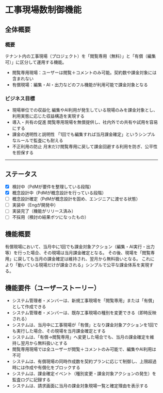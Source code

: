 # 工事現場数制御機能

## 全体概要

### 概要

テナント内の工事現場（プロジェクト）を「閲覧専用（無料）」と「有償（編集可）」に区分して運用する機能。

* 閲覧専用現場：ユーザーは閲覧＋コメントのみ可能。契約数や課金対象には含まれない
* 有償現場：編集・AI・出力などのフル機能が利用可能で課金対象となる

### ビジネス目標

* 現場単位での収益化
  編集やAI利用が発生している現場のみを課金対象とし、利用実態に応じた収益構造を実現する
* 導入・共有の促進
  閲覧専用現場を無償提供し、社内外での共有や試用を容易にする
* 課金の透明性と説明性
  「1回でも編集すれば当月課金確定」というシンプルなルールで監査にも耐える
* 不正利用の防止
  月末だけ閲覧専用に戻して課金回避する利用を防ぎ、公平性を担保する

---

## ステータス

* [x] 検討中（PdMが要件を整理している段階）
* [x] 概念設計中（PdMが概念設計を行っている段階）
* [ ] 概念設計確定（PdMが概念設計を固め、エンジニアに渡せる状態）
* [ ] 実装中（Engが開発中）
* [ ] 実装完了（機能がリリース済み）
* [ ] 不採用（検討の結果ボツになったもの）

## 機能概要

有償現場において、当月中に1回でも課金対象アクション（編集・AI実行・出力等）を行った場合、その現場は当月課金確定となる。
その後、現場を「閲覧専用」に戻しても当月の課金確定は維持され、翌月から無料扱いとなる。
これにより「動いている現場だけが課金される」シンプルで公平な課金体系を実現する。

## 機能要件（ユーザーストーリー）

* システム管理者・メンバーは、新規工事現場を「閲覧専用」または「有償」として作成できる
* システム管理者・メンバーは、既存工事現場の種別を変更できる（即時反映される）
* システムは、当月中に工事現場が「有償」となり課金対象アクションを1回でも実行した場合、その現場を当月課金確定とする
* システムは、「有償→閲覧専用」へ変更した場合でも、当月の課金確定を維持し翌月から無料扱いとする
* 閲覧専用現場では全ユーザーが閲覧＋コメントのみ可能で、編集やAI利用は不可
* システムは、有償現場の同時作成数を契約プランに応じて制御し、上限超過時には作成や有償化をブロックする
* システムは、課金確定イベント（種別変更・課金対象アクションの発生）を監査ログに記録する
* システムは、請求画面に当月の課金対象現場一覧と確定理由を表示する

